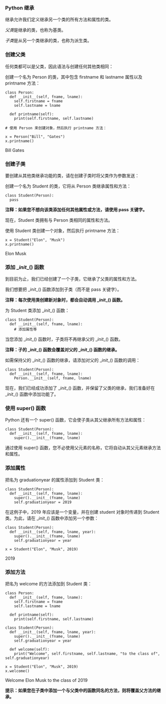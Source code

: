 ### Python 继承

继承允许我们定义继承另一个类的所有方法和属性的类。

*父类*是继承的类，也称为基类。

*子类*是从另一个类继承的类，也称为派生类。

### 创建父类

任何类都可以是父类，因此语法与创建任何其他类相同：

创建一个名为 Person 的类，其中包含 firstname 和 lastname 属性以及 printname 方法：

```
class Person:
  def __init__(self, fname, lname):
    self.firstname = fname
    self.lastname = lname

  def printname(self):
    print(self.firstname, self.lastname)

# 使用 Person 来创建对象，然后执行 printname 方法：

x = Person("Bill", "Gates")
x.printname()
```

Bill Gates

### 创建子类

要创建从其他类继承功能的类，请在创建子类时将父类作为参数发送：

创建一个名为 Student 的类，它将从 Person 类继承属性和方法：

```
class Student(Person):
  pass
```

**注释：如果您不想向该类添加任何其他属性或方法，请使用 pass 关键字。**

现在，Student 类拥有与 Person 类相同的属性和方法。

使用 Student 类创建一个对象，然后执行 printname 方法：

```
x = Student("Elon", "Musk")
x.printname()
```

Elon Musk

### 添加 \__init__() 函数

到目前为止，我们已经创建了一个子类，它继承了父类的属性和方法。

我们想要把 \__init__() 函数添加到子类（而不是 pass 关键字）。

**注释：每次使用类创建新对象时，都会自动调用 \__init__() 函数。**

为 Student 类添加 \__init__() 函数：

```
class Student(Person):
  def __init__(self, fname, lname):
    # 添加属性等
```

当您添加 \__init__() 函数时，子类将不再继承父的 \__init__() 函数。

**注释：子的 \__init__() 函数会覆盖对父的 \__init__() 函数的继承。**

如需保持父的 \__init__() 函数的继承，请添加对父的 \__init__() 函数的调用：

```
class Student(Person):
  def __init__(self, fname, lname):
    Person.__init__(self, fname, lname)
```

现在，我们已经成功添加了 \__init__() 函数，并保留了父类的继承，我们准备好在 \__init__() 函数中添加功能了。

### 使用 super() 函数

Python 还有一个 super() 函数，它会使子类从其父继承所有方法和属性：

```
class Student(Person):
  def __init__(self, fname, lname):
    super().__init__(fname, lname)
```

通过使用 super() 函数，您不必使用父元素的名称，它将自动从其父元素继承方法和属性。

### 添加属性

把名为 graduationyear 的属性添加到 Student 类：

```
class Student(Person):
  def __init__(self, fname, lname):
    super().__init__(fname, lname)
    self.graduationyear = 2019
```

在这例子中，2019 年应该是一个变量，并在创建 student 对象时传递到 Student 类。为此，请在 \__init__() 函数中添加另一个参数：

```
class Student(Person):
  def __init__(self, fname, lname, year):
    super().__init__(fname, lname)
    self.graduationyear = year

x = Student("Elon", "Musk", 2019)
```

2019

### 添加方法

把名为 welcome 的方法添加到 Student 类：

```
class Person:
  def __init__(self, fname, lname):
    self.firstname = fname
    self.lastname = lname

  def printname(self):
    print(self.firstname, self.lastname)

class Student(Person):
  def __init__(self, fname, lname, year):
    super().__init__(fname, lname)
    self.graduationyear = year

  def welcome(self):
    print("Welcome", self.firstname, self.lastname, "to the class of", self.graduationyear)

x = Student("Elon", "Musk", 2019)
x.welcome()
```

Welcome Elon Musk to the class of 2019

**提示：如果您在子类中添加一个与父类中的函数同名的方法，则将覆盖父方法的继承。**
